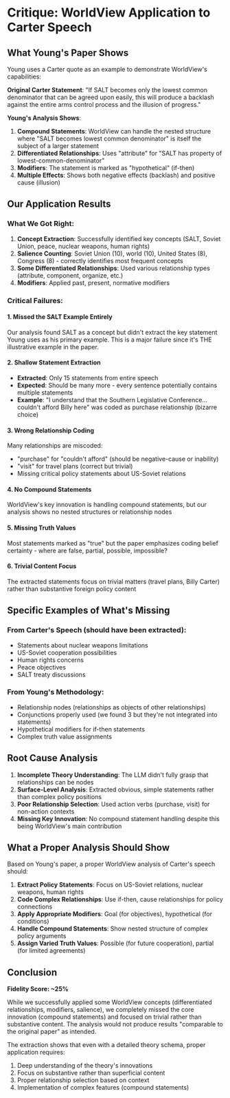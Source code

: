 # Critique: WorldView Application to Carter Speech

## What Young's Paper Shows

Young uses a Carter quote as an example to demonstrate WorldView's capabilities:

**Original Carter Statement**: 
"If SALT becomes only the lowest common denominator that can be agreed upon easily, this will produce a backlash against the entire arms control process and the illusion of progress."

**Young's Analysis Shows**:
1. **Compound Statements**: WorldView can handle the nested structure where "SALT becomes lowest common denominator" is itself the subject of a larger statement
2. **Differentiated Relationships**: Uses "attribute" for "SALT has property of lowest-common-denominator"
3. **Modifiers**: The statement is marked as "hypothetical" (if-then)
4. **Multiple Effects**: Shows both negative effects (backlash) and positive cause (illusion)

## Our Application Results

### What We Got Right:
1. **Concept Extraction**: Successfully identified key concepts (SALT, Soviet Union, peace, nuclear weapons, human rights)
2. **Salience Counting**: Soviet Union (10), world (10), United States (8), Congress (8) - correctly identifies most frequent concepts
3. **Some Differentiated Relationships**: Used various relationship types (attribute, component, organize, etc.)
4. **Modifiers**: Applied past, present, normative modifiers

### Critical Failures:

#### 1. **Missed the SALT Example Entirely**
Our analysis found SALT as a concept but didn't extract the key statement Young uses as his primary example. This is a major failure since it's THE illustrative example in the paper.

#### 2. **Shallow Statement Extraction**
- **Extracted**: Only 15 statements from entire speech
- **Expected**: Should be many more - every sentence potentially contains multiple statements
- **Example**: "I understand that the Southern Legislative Conference... couldn't afford Billy here" was coded as purchase relationship (bizarre choice)

#### 3. **Wrong Relationship Coding**
Many relationships are miscoded:
- "purchase" for "couldn't afford" (should be negative-cause or inability)
- "visit" for travel plans (correct but trivial)
- Missing critical policy statements about US-Soviet relations

#### 4. **No Compound Statements**
WorldView's key innovation is handling compound statements, but our analysis shows no nested structures or relationship nodes

#### 5. **Missing Truth Values**
Most statements marked as "true" but the paper emphasizes coding belief certainty - where are false, partial, possible, impossible?

#### 6. **Trivial Content Focus**
The extracted statements focus on trivial matters (travel plans, Billy Carter) rather than substantive foreign policy content

## Specific Examples of What's Missing

### From Carter's Speech (should have been extracted):
- Statements about nuclear weapons limitations
- US-Soviet cooperation possibilities  
- Human rights concerns
- Peace objectives
- SALT treaty discussions

### From Young's Methodology:
- Relationship nodes (relationships as objects of other relationships)
- Conjunctions properly used (we found 3 but they're not integrated into statements)
- Hypothetical modifiers for if-then statements
- Complex truth value assignments

## Root Cause Analysis

1. **Incomplete Theory Understanding**: The LLM didn't fully grasp that relationships can be nodes
2. **Surface-Level Analysis**: Extracted obvious, simple statements rather than complex policy positions
3. **Poor Relationship Selection**: Used action verbs (purchase, visit) for non-action contexts
4. **Missing Key Innovation**: No compound statement handling despite this being WorldView's main contribution

## What a Proper Analysis Should Show

Based on Young's paper, a proper WorldView analysis of Carter's speech should:

1. **Extract Policy Statements**: Focus on US-Soviet relations, nuclear weapons, human rights
2. **Code Complex Relationships**: Use if-then, cause relationships for policy connections
3. **Apply Appropriate Modifiers**: Goal (for objectives), hypothetical (for conditions)
4. **Handle Compound Statements**: Show nested structure of complex policy arguments
5. **Assign Varied Truth Values**: Possible (for future cooperation), partial (for limited agreements)

## Conclusion

**Fidelity Score: ~25%**

While we successfully applied some WorldView concepts (differentiated relationships, modifiers, salience), we completely missed the core innovation (compound statements) and focused on trivial rather than substantive content. The analysis would not produce results "comparable to the original paper" as intended.

The extraction shows that even with a detailed theory schema, proper application requires:
1. Deep understanding of the theory's innovations
2. Focus on substantive rather than superficial content
3. Proper relationship selection based on context
4. Implementation of complex features (compound statements)